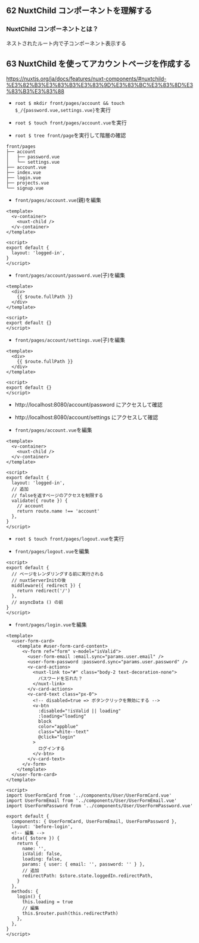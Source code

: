 ## 62 NuxtChild コンポーネントを理解する

### NuxtChild コンポーネントとは？

ネストされたルート内で子コンポーネント表示する<br>

## 63 NuxtChild を使ってアカウントページを作成する

https://nuxtjs.org/ja/docs/features/nuxt-components/#nuxtchild-%E3%82%B3%E3%83%B3%E3%83%9D%E3%83%BC%E3%83%8D%E3%83%B3%E3%83%88 <br>

- `root $ mkdir front/pages/account && touch $_/{password.vue,settings.vue}`を実行<br>

* `root $ touch front/pages/account.vue`を実行<br>

- `root $ tree front/page`を実行して階層の確認<br>

```:terminal
front/pages
├── account
│   ├── password.vue
│   └── settings.vue
├── account.vue
├── index.vue
├── login.vue
├── projects.vue
└── signup.vue
```

- `front/pages/account.vue`(親)を編集<br>

```vue:account.vue
<template>
  <v-container>
    <nuxt-child />
  </v-container>
</template>

<script>
export default {
  layout: 'logged-in',
}
</script>
```

- `front/pages/account/password.vue`(子)を編集<br>

```vue:password.vue
<template>
  <div>
    {{ $route.fullPath }}
  </div>
</template>

<script>
export default {}
</script>
```

- `front/pages/account/settings.vue`(子)を編集<br>

```vue:settings.vue
<template>
  <div>
    {{ $route.fullPath }}
  </div>
</template>

<script>
export default {}
</script>
```

- http://localhost:8080/account/password にアクセスして確認<br>

* http://localhost:8080/account/settings にアクセスして確認<br>

- `front/pages/account.vue`を編集<br>

```vue:account.vue
<template>
  <v-container>
    <nuxt-child />
  </v-container>
</template>

<script>
export default {
  layout: 'logged-in',
  // 追加
  // falseを返すページのアクセスを制限する
  validate({ route }) {
    // account
    return route.name !== 'account'
  },
}
</script>
```

- `root $ touch front/pages/logout.vue`を実行<br>

- `front/pages/logout.vue`を編集<br>

```vue:logout.vue
<script>
export default {
  // ページをレンダリングする前に実行される
  // nuxtServerInitの後
  middleware({ redirect }) {
    return redirect('/')
  },
  // asyncData () の前
}
</script>
```

- `front/pages/login.vue`を編集<br>

```vue:login.vue
<template>
  <user-form-card>
    <template #user-form-card-content>
      <v-form ref="form" v-model="isValid">
        <user-form-email :email.sync="params.user.email" />
        <user-form-password :password.sync="params.user.password" />
        <v-card-actions>
          <nuxt-link to="#" class="body-2 text-decoration-none">
            パスワードを忘れた？
          </nuxt-link>
        </v-card-actions>
        <v-card-text class="px-0">
          <!-- disabled=true => ボタンクリックを無効にする -->
          <v-btn
            :disabled="!isValid || loading"
            :loading="loading"
            block
            color="appblue"
            class="white--text"
            @click="login"
          >
            ログインする
          </v-btn>
        </v-card-text>
      </v-form>
    </template>
  </user-form-card>
</template>

<script>
import UserFormCard from '../components/User/UserFormCard.vue'
import UserFormEmail from '../components/User/UserFormEmail.vue'
import UserFormPassword from '../components/User/UserFormPassword.vue'

export default {
  components: { UserFormCard, UserFormEmail, UserFormPassword },
  layout: 'before-login',
  <!-- 編集 -->
  data({ $store }) {
    return {
      name: '',
      isValid: false,
      loading: false,
      params: { user: { email: '', password: '' } },
      // 追加
      redirectPath: $store.state.loggedIn.redirectPath,
    }
  },
  methods: {
    login() {
      this.loading = true
      // 編集
      this.$router.push(this.redirectPath)
    },
  },
}
</script>
```
